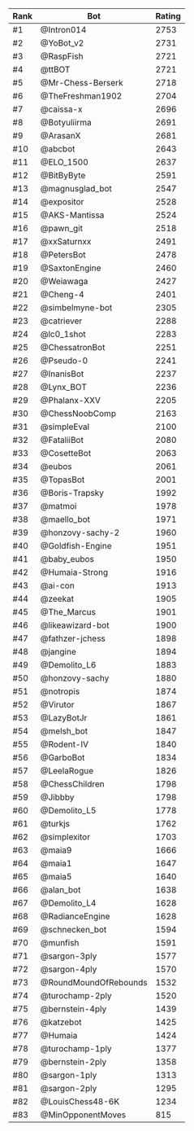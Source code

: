 Rank|Bot|Rating
---|---|---
#1|@Intron014|2753
#2|@YoBot_v2|2731
#3|@RaspFish|2721
#4|@ttBOT|2721
#5|@Mr-Chess-Berserk|2718
#6|@TheFreshman1902|2704
#7|@caissa-x|2696
#8|@Botyuliirma|2691
#9|@ArasanX|2681
#10|@abcbot|2643
#11|@ELO_1500|2637
#12|@BitByByte|2591
#13|@magnusglad_bot|2547
#14|@expositor|2528
#15|@AKS-Mantissa|2524
#16|@pawn_git|2518
#17|@xxSaturnxx|2491
#18|@PetersBot|2478
#19|@SaxtonEngine|2460
#20|@Weiawaga|2427
#21|@Cheng-4|2401
#22|@simbelmyne-bot|2305
#23|@catriever|2288
#24|@lc0_1shot|2283
#25|@ChessatronBot|2251
#26|@Pseudo-0|2241
#27|@InanisBot|2237
#28|@Lynx_BOT|2236
#29|@Phalanx-XXV|2205
#30|@ChessNoobComp|2163
#31|@simpleEval|2100
#32|@FataliiBot|2080
#33|@CosetteBot|2063
#34|@eubos|2061
#35|@TopasBot|2001
#36|@Boris-Trapsky|1992
#37|@matmoi|1978
#38|@maello_bot|1971
#39|@honzovy-sachy-2|1960
#40|@Goldfish-Engine|1951
#41|@baby_eubos|1950
#42|@Humaia-Strong|1916
#43|@ai-con|1913
#44|@zeekat|1905
#45|@The_Marcus|1901
#46|@likeawizard-bot|1900
#47|@fathzer-jchess|1898
#48|@jangine|1894
#49|@Demolito_L6|1883
#50|@honzovy-sachy|1880
#51|@notropis|1874
#52|@Virutor|1867
#53|@LazyBotJr|1861
#54|@melsh_bot|1847
#55|@Rodent-IV|1840
#56|@GarboBot|1834
#57|@LeelaRogue|1826
#58|@ChessChildren|1798
#59|@Jibbby|1798
#60|@Demolito_L5|1778
#61|@turkjs|1762
#62|@simplexitor|1703
#63|@maia9|1666
#64|@maia1|1647
#65|@maia5|1640
#66|@alan_bot|1638
#67|@Demolito_L4|1628
#68|@RadianceEngine|1628
#69|@schnecken_bot|1594
#70|@munfish|1591
#71|@sargon-3ply|1577
#72|@sargon-4ply|1570
#73|@RoundMoundOfRebounds|1532
#74|@turochamp-2ply|1520
#75|@bernstein-4ply|1439
#76|@katzebot|1425
#77|@Humaia|1424
#78|@turochamp-1ply|1377
#79|@bernstein-2ply|1358
#80|@sargon-1ply|1313
#81|@sargon-2ply|1295
#82|@LouisChess48-6K|1234
#83|@MinOpponentMoves|815
